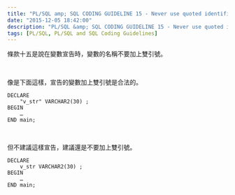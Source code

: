 ```yaml
---
title: "PL/SQL amp; SQL CODING GUIDELINE 15 - Never use quoted identifiers"
date: "2015-12-05 18:42:00"
description: "PL/SQL &amp; SQL CODING GUIDELINE 15 - Never use quoted identifiers"
tags: [PL/SQL, PL/SQL and SQL Coding Guidelines]
---
```



條款十五是說在變數宣告時，變數的名稱不要加上雙引號。  

<!-- More -->

<br/>


像是下面這樣，宣告的變數加上雙引號是合法的。  

```psql
DECLARE 
	"v_str" VARCHAR2(30) ; 
BEGIN 
	…
END main;
```

<br/>


但不建議這樣宣告，建議還是不要加上雙引號。  

```psql
DECLARE 
	v_str VARCHAR2(30) ; 
BEGIN 
	…
END main;
```
